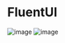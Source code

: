 # FluentUI
![image](https://user-images.githubusercontent.com/84434846/205489162-b831ed2c-6208-4a8b-bd07-92dbe02c0db5.png)
![image](https://user-images.githubusercontent.com/84434846/205489204-06dc5855-0012-4956-a9f2-39abf3da2e82.png)
